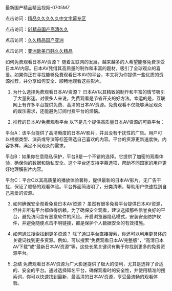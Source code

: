 
最新国产精品精品视频-0705MZ

点击访问：<a href="https://heiliaowzu4ur.pages.dev">精品久久久久久中文字幕专区</a>

点击访问：<a href="https://heiliaozj3tjd.pages.dev">91精品国产高清久久</a>

点击访问：<a href="https://heiliaoe8ajia.pages.dev">久久精品国产亚洲</a>

点击访问：<a href="https://heiliaoxqkkct.pages.dev">亚洲欧美日韩久久精品</a>






如何免费观看日本AV资源？
随着互联网的发展，越来越多的人希望能够免费享受日本AV内容。日本AV凭借其高质量的制作和丰富的题材，吸引了全球观众的喜爱。如果你正在寻找能够免费观看日本AV的平台，本文将为你提供一些优质的资源推荐，并分享如何安全、顺畅地观看这些影片。

1. 为什么选择免费观看日本AV资源？
日本AV以其精致的制作和丰富的情节吸引了大量影迷。对很多人来说，免费观看是节省开支的好方法。幸运的是，互联网上有许多平台提供免费、高清的日本AV资源。免费观看不仅能够满足观众的娱乐需求，还能避免订阅付费平台的烦恼。

2. 推荐的日本AV免费观看平台
以下是几个提供高质量日本AV资源的可靠平台：

平台A：该平台提供了高清晰度的日本AV影片，并且没有干扰性的广告。用户可以根据类型、演员或导演等标签筛选自己喜欢的内容。平台的资源更新速度快，内容多样，满足不同观众的需求。

平台B：如果你在意隐私保护，平台B是一个不错的选择。它提供了加密的观看体验，确保你的数据和隐私安全。这个平台还支持字幕选项，帮助不同国家的用户更好地理解影片内容。

平台C：平台C以其高质量的播放体验著称，提供最新的日本AV影片，无广告干扰，保证了顺畅的观看体验。平台界面简洁明了，分类清晰，帮助用户快速找到自己喜爱的资源。

3. 如何确保安全观看免费日本AV资源？
虽然有很多免费平台提供日本AV资源，但并非所有平台都值得信赖。为了确保安全观看，建议选择那些信誉良好的平台，避免访问含有恶意软件的风险。开启浏览器隐私模式，安装安全防护软件，并避免随便点击不明链接，都是保护个人数据安全的有效措施。

4. 如何通过搜索找到更多资源？
除了通过平台直接搜索，你还可以利用更具体的关键词找到更多资源。例如，可以搜索“免费观看日本AV完整版”，“高清日本AV下载”或“最新日本AV资源”等，这些长尾关键词有助于你找到更多的免费资源平台。

5. 总结
免费观看日本AV资源为广大影迷提供了极大的便利，尤其是选择了合适的、安全的平台。通过选择知名平台，确保观看时的安全性，并使用精准的搜索词，你可以快速找到最新、最高清的日本AV资源，享受最流畅的观看体验。







<span style="display:none;">[Canonical link](  ）</span>
